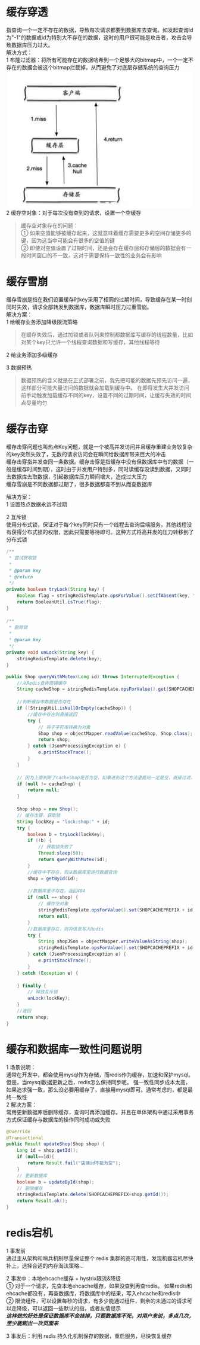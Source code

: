# 缓存穿透
指查询一个一定不存在的数据，导致每次请求都要到数据库去查询。如发起查询id为"-1"的数据或id为特别大不存在的数据，这时的用户很可能是攻击者，攻击会导致数据库压力过大。  
解决方式：  
1 布隆过滤器：将所有可能存在的数据哈希到一个足够大的bitmap中，一个一定不存在的数据会被这个bitmap拦截掉，从而避免了对底层存储系统的查询压力  
![img.png](images/布隆过滤器示意图.png)
2 缓存空对象：对于每次没有查到的请求，设置一个空缓存  
> 缓存空对象存在的问题：  
> ① 如果空值能够被缓存起来，这就意味着缓存需要更多的空间存储更多的键，因为这当中可能会有很多的空值的键  
> ② 即使对空值设置了过期时间，还是会存在缓存层和存储层的数据会有一段时间窗口的不一致，这对于需要保持一致性的业务会有影响

# 缓存雪崩
缓存雪崩是指在我们设置缓存时key采用了相同的过期时间，导致缓存在某一时刻同时失效，请求全部转发到数据库，数据库瞬时压力过重雪崩。  
解决方案：  
1 给缓存业务添加降级限流策略  
> 在缓存失效后，通过加锁或者队列来控制都数据库写缓存的线程数量，比如对某个key只允许一个线程查询数据和写缓存，其他线程等待

2 给业务添加多级缓存  

3 数据预热
> 数据预热的含义就是在正式部署之前，我先把可能的数据先预先访问一遍，这样部分可能大量访问的数据就会加载到缓存中。
> 在即将发生大并发访问前手动触发加载缓存不同的key，设置不同的过期时间，让缓存失效的时间点尽量均匀

# 缓存击穿
缓存击穿问题也叫热点Key问题，就是一个被高并发访问并且缓存重建业务较复杂的key突然失效了，无数的请求访问会在瞬间给数据库带来巨大的冲击  
缓存击穿指并发查同一条数据。缓存击穿是指缓存中没有但数据库中有的数据（一般是缓存时间到期），这时由于并发用户特别多，同时读缓存没读到数据，又同时去数据库去取数据，引起数据库压力瞬间增大，造成过大压力  
缓存雪崩是不同数据都过期了，很多数据都查不到从而查数据库  

解决方案：  
1 设置热点数据永远不过期  

2 互斥锁  
使用分布式锁，保证对于每个key同时只有一个线程去查询后端服务，其他线程没有获得分布式锁的权限，因此只需要等待即可。这种方式将高并发的压力转移到了分布式锁
```java
/**
 * 尝试获取锁
 *
 * @param key
 * @return
 */
private boolean tryLock(String key) {
    Boolean flag = stringRedisTemplate.opsForValue().setIfAbsent(key, "1", 10, TimeUnit.SECONDS);
    return BooleanUtil.isTrue(flag);
}

/**
 * 删除锁
 *
 * @param key
 */
private void unLock(String key) {
    stringRedisTemplate.delete(key);
}
```
```java
public Shop queryWithMutex(Long id) throws InterruptedException {
    //从Redis查询商铺缓存
    String cacheShop = stringRedisTemplate.opsForValue().get(SHOPCACHEPREFIX + id);

    //判断缓存中数据是否存在
    if (!StringUtil.isNullOrEmpty(cacheShop)) {
        //缓存中存在则直接返回
        try {
            // 将子字符串转换为对象
            Shop shop = objectMapper.readValue(cacheShop, Shop.class);
            return shop;
        } catch (JsonProcessingException e) {
            e.printStackTrace();
        }
    }

    // 因为上面判断了cacheShop是否为空，如果进到这个方法里面则一定是空，直接过滤，不打到数据库
    if (null != cacheShop) {
        return null;
    }

    Shop shop = new Shop();
    // 缓存击穿，获取锁
    String lockKey = "lock:shop:" + id;
    try {
        boolean b = tryLock(lockKey);
        if (!b) {
            // 获取锁失败了
            Thread.sleep(50);
            return queryWithMutex(id);
        }
        //缓存中不存在，则从数据库里进行数据查询
        shop = getById(id);

        //数据库里不存在，返回404
        if (null == shop) {
            // 缓存空对象
            stringRedisTemplate.opsForValue().set(SHOPCACHEPREFIX + id, "", 2, TimeUnit.MINUTES);
            return null;
        }
        //数据库里存在，则将信息写入Redis
        try {
            String shopJSon = objectMapper.writeValueAsString(shop);
            stringRedisTemplate.opsForValue().set(SHOPCACHEPREFIX + id, shopJSon, 30, TimeUnit.MINUTES);
        } catch (JsonProcessingException e) {
            e.printStackTrace();
        }
    } catch (Exception e) {

    } finally {
        // 释放互斥锁
        unLock(lockKey);
    }
    //返回
    return shop;
}
```

# 缓存和数据库一致性问题说明
1 场景说明：  
通常在开发中，都会使用mysql作为存储，而redis作为缓存，加速和保护mysql。但是，当mysql数据更新之后，redis怎么保持同步呢。
强一致性同步成本太高，如果追求强一致，那么没必要用缓存了，直接用mysql即可。通常考虑的，都是最终一致性  
2 解决方案：  
常用更新数据库后删除缓存，查询时再添加缓存。并且在单体架构中通过采用事务方式保证缓存与数据库的操作同时成功或失败
```java
@Override
@Transactional
public Result updateShop(Shop shop) {
    Long id = shop.getId();
    if (null==id){
        return Result.fail("店铺id不能为空");
    }
    // 更新数据库
    boolean b = updateById(shop);
    // 删除缓存
    stringRedisTemplate.delete(SHOPCACHEPREFIX+shop.getId());
    return Result.ok();
}
```

# redis宕机
1 事发前  
通过主从架构和哨兵机制尽量保证整个 redis 集群的高可用性，发现机器宕机尽快补上，选择合适的内存淘汰策略...  

2 事发中：本地ehcache缓存 + hystrix限流&降级  
① 对于一个请求，先查本地ehcache缓存，如果没查到再查redis。 如果redis和ehcache都没有，再查数据库，将数据库中的结果，写入ehcache和redis中  
② 限流组件，可以设置每秒的请求，有多少能通过组件，剩余的未通过的请求可以走降级，可以返回一些默认的指，或者友情提示  
***这样做的好处是保证数据库不会挂掉，只要数据库不死，对用户来说，多点几次，至少能刷出一次页面来***

3 事发后：利用 redis 持久化机制保存的数据，重启服务，尽快恢复缓存  

